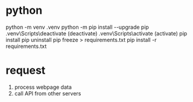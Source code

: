 # python
python -m venv .venv
python -m pip install --upgrade pip
.venv\Scripts\deactivate (deactivate)
.venv\Scripts\activate (activate)
pip install
pip uninstall
pip freeze > requirements.txt
pip install -r requirements.txt

# request
1. process webpage data
2. call API from other servers